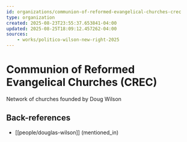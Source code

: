 ```yaml
---
id: organizations/communion-of-reformed-evangelical-churches-crec
type: organization
created: 2025-08-23T23:55:37.653841-04:00
updated: 2025-08-25T18:09:12.457262-04:00
sources:
    - works/politico-wilson-new-right-2025
---
```


# Communion of Reformed Evangelical Churches (CREC)

Network of churches founded by Doug Wilson

## Back-references
<!-- Auto-maintained by the system -->
- [[people/douglas-wilson]] (mentioned_in)

